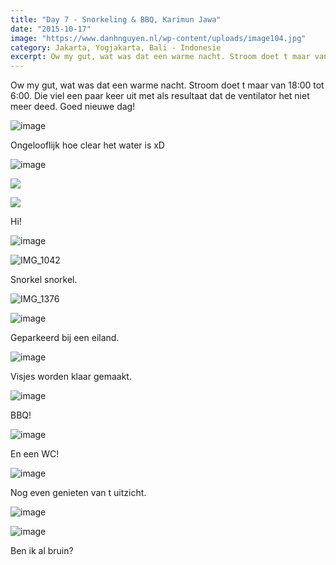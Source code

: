 ```yaml
---
title: "Day 7 - Snorkeling & BBQ, Karimun Jawa"
date: "2015-10-17"
image: "https://www.danhnguyen.nl/wp-content/uploads/image104.jpg"
category: Jakarta, Yogjakarta, Bali - Indonesie
excerpt: Ow my gut, wat was dat een warme nacht. Stroom doet t maar van 18:00 tot 6:00. Die viel een paar keer uit met als...
---
```


Ow my gut, wat was dat een warme nacht. Stroom doet t maar van 18:00 tot 6:00. Die viel een paar keer uit met als resultaat dat de ventilator het niet meer deed. Goed nieuwe dag!

![image](https://www.danhnguyen.nl/wp-content/uploads//image103-1024x576.jpg)

Ongelooflijk hoe clear het water is xD

![image](https://www.danhnguyen.nl/wp-content/uploads//image104-1024x576.jpg)

![](https://www.danhnguyen.nl/wp-content/uploads//IMG_1172-e1446324252452-1024x1144.jpg)

![](https://www.danhnguyen.nl/wp-content/uploads//image105-e1446324289315-1024x1124.jpg)

Hi!

![image](https://www.danhnguyen.nl/wp-content/uploads//image106-1024x576.jpg)

![IMG_1042](https://www.danhnguyen.nl/wp-content/uploads//IMG_1042-1024x768.jpg)

Snorkel snorkel.

![IMG_1376](https://www.danhnguyen.nl/wp-content/uploads//IMG_1376-1024x768.jpg)


![image](https://www.danhnguyen.nl/wp-content/uploads//image107-1024x576.jpg)

Geparkeerd bij een eiland.

![image](https://www.danhnguyen.nl/wp-content/uploads//image108-1024x576.jpg)

Visjes worden klaar gemaakt.

![image](https://www.danhnguyen.nl/wp-content/uploads//image110-1024x576.jpg)

BBQ!

![image](https://www.danhnguyen.nl/wp-content/uploads//image111-1024x576.jpg)

En een WC!

![image](https://www.danhnguyen.nl/wp-content/uploads//image109-1024x576.jpg)

Nog even genieten van t uitzicht.

![image](https://www.danhnguyen.nl/wp-content/uploads//image117-1024x576.jpg)

![image](https://www.danhnguyen.nl/wp-content/uploads//image115-1024x576.jpg)

Ben ik al bruin?
